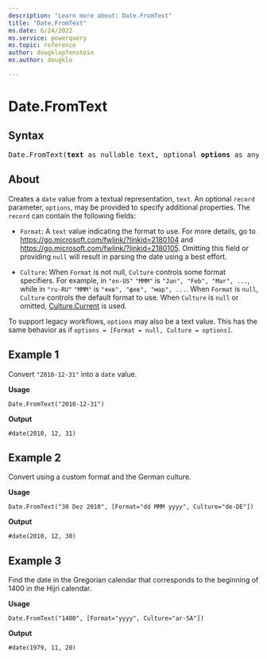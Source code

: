 ```yaml
---
description: "Learn more about: Date.FromText"
title: "Date.FromText"
ms.date: 6/24/2022
ms.service: powerquery
ms.topic: reference
author: dougklopfenstein
ms.author: dougklo

---
```

# Date.FromText

## Syntax

<pre>
Date.FromText(<b>text</b> as nullable text, optional <b>options</b> as any) as nullable date
</pre>
  
## About

Creates a `date` value from a textual representation, `text`. An optional `record` parameter, `options`, may be provided to specify additional properties. The `record` can contain the following fields:

* `Format`: A `text` value indicating the format to use. For more details, go to https://go.microsoft.com/fwlink/?linkid=2180104 and https://go.microsoft.com/fwlink/?linkid=2180105. Omitting this field or providing `null` will result in parsing the date using a best effort.

* `Culture`: When `Format` is not null, `Culture` controls some format specifiers. For example, in `"en-US"` `"MMM"` is `"Jan", "Feb", "Mar", ...`, while in `"ru-RU"` `"MMM"` is `"янв", "фев", "мар", ...`. When `Format` is `null`, `Culture` controls the default format to use. When `Culture` is `null` or omitted, [Culture.Current](culture-current.md) is used.

To support legacy workflows, `options` may also be a text value. This has the same behavior as if `options = [Format = null, Culture = options]`.

## Example 1

Convert `"2010-12-31"` into a `date` value.

**Usage**

```powerquery-m
Date.FromText("2010-12-31")
```

**Output**

`#date(2010, 12, 31)`

## Example 2

Convert using a custom format and the German culture.

**Usage**

```powerquery-m
Date.FromText("30 Dez 2010", [Format="dd MMM yyyy", Culture="de-DE"])
```

**Output**

`#date(2010, 12, 30)`

## Example 3

Find the date in the Gregorian calendar that corresponds to the beginning of 1400 in the Hijri calendar.

**Usage**

```powerquery-m
Date.FromText("1400", [Format="yyyy", Culture="ar-SA"])
```

**Output**

`#date(1979, 11, 20)`
